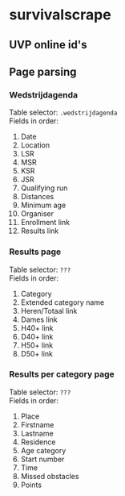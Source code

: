 # survivalscrape

## UVP online id's



## Page parsing
### Wedstrijdagenda
Table selector: `.wedstrijdagenda`\
Fields in order:
1. Date
2. Location
3. LSR
4. MSR
5. KSR
6. JSR
7. Qualifying run
8. Distances
9. Minimum age
10. Organiser
11. Enrollment link
12. Results link

### Results page
Table selector: `???`\
Fields in order:
1. Category
2. Extended category name
3. Heren/Totaal link
4. Dames link
5. H40+ link
6. D40+ link
7. H50+ link
8. D50+ link

### Results per category page
Table selector: `???`\
Fields in order:
1. Place
2. Firstname
3. Lastname
4. Residence
5. Age category
6. Start number
7. Time
8. Missed obstacles
9. Points